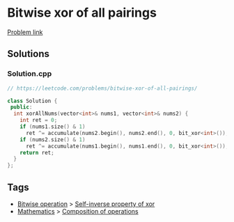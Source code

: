 # Bitwise xor of all pairings

[Problem link](https://leetcode.com/problems/bitwise-xor-of-all-pairings/)

## Solutions


### Solution.cpp
```cpp
// https://leetcode.com/problems/bitwise-xor-of-all-pairings/

class Solution {
 public:
  int xorAllNums(vector<int>& nums1, vector<int>& nums2) {
    int ret = 0;
    if (nums1.size() & 1)
      ret ^= accumulate(nums2.begin(), nums2.end(), 0, bit_xor<int>());
    if (nums2.size() & 1)
      ret ^= accumulate(nums1.begin(), nums1.end(), 0, bit_xor<int>());
    return ret;
  }
};
```
## Tags

* [Bitwise operation](/README.md#Bitwise_operation) > [Self-inverse property of xor](/README.md#Bitwise_operation-Self_inverse_property_of_xor)
* [Mathematics](/README.md#Mathematics) > [Composition of operations](/README.md#Mathematics-Composition_of_operations)
